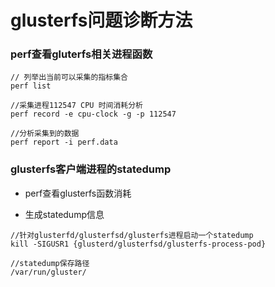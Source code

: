 

# glusterfs问题诊断方法
### perf查看gluterfs相关进程函数

```
// 列举出当前可以采集的指标集合
perf list

//采集进程112547 CPU 时间消耗分析
perf record -e cpu-clock -g -p 112547

//分析采集到的数据
perf report -i perf.data
```
###  glusterfs客户端进程的statedump

- perf查看glusterfs函数消耗
  
- 生成statedump信息
```
//针对glusterfd/glusterfsd/glusterfs进程启动一个statedump
kill -SIGUSR1 {glusterd/glusterfsd/glusterfs-process-pod}

//statedump保存路径
/var/run/gluster/
```